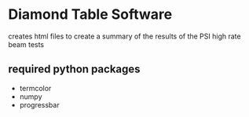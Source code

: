 # Diamond Table Software
creates html files to create a summary of the results of the PSI high rate beam tests

## required python packages
- termcolor
- numpy
- progressbar
